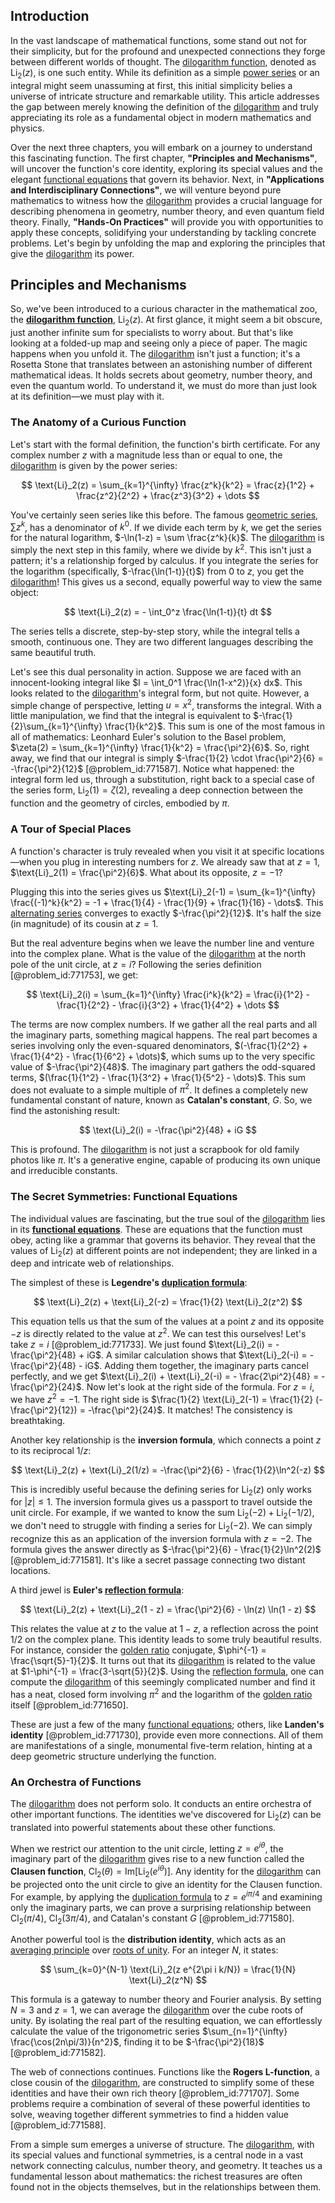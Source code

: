 ## Introduction
In the vast landscape of mathematical functions, some stand out not for their simplicity, but for the profound and unexpected connections they forge between different worlds of thought. The [dilogarithm function](@article_id:180911), denoted as $\text{Li}_2(z)$, is one such entity. While its definition as a simple [power series](@article_id:146342) or an integral might seem unassuming at first, this initial simplicity belies a universe of intricate structure and remarkable utility. This article addresses the gap between merely knowing the definition of the [dilogarithm](@article_id:202228) and truly appreciating its role as a fundamental object in modern mathematics and physics.

Over the next three chapters, you will embark on a journey to understand this fascinating function. The first chapter, **"Principles and Mechanisms"**, will uncover the function's core identity, exploring its special values and the elegant [functional equations](@article_id:199169) that govern its behavior. Next, in **"Applications and Interdisciplinary Connections"**, we will venture beyond pure mathematics to witness how the [dilogarithm](@article_id:202228) provides a crucial language for describing phenomena in geometry, number theory, and even quantum field theory. Finally, **"Hands-On Practices"** will provide you with opportunities to apply these concepts, solidifying your understanding by tackling concrete problems. Let's begin by unfolding the map and exploring the principles that give the [dilogarithm](@article_id:202228) its power.

## Principles and Mechanisms

So, we've been introduced to a curious character in the mathematical zoo, the **[dilogarithm function](@article_id:180911)**, $\text{Li}_2(z)$. At first glance, it might seem a bit obscure, just another infinite sum for specialists to worry about. But that's like looking at a folded-up map and seeing only a piece of paper. The magic happens when you unfold it. The [dilogarithm](@article_id:202228) isn't just a function; it's a Rosetta Stone that translates between an astonishing number of different mathematical ideas. It holds secrets about geometry, number theory, and even the quantum world. To understand it, we must do more than just look at its definition—we must play with it.

### The Anatomy of a Curious Function

Let's start with the formal definition, the function's birth certificate. For any complex number $z$ with a magnitude less than or equal to one, the [dilogarithm](@article_id:202228) is given by the power series:

$$ \text{Li}_2(z) = \sum_{k=1}^{\infty} \frac{z^k}{k^2} = \frac{z}{1^2} + \frac{z^2}{2^2} + \frac{z^3}{3^2} + \dots $$

You've certainly seen series like this before. The famous [geometric series](@article_id:157996), $\sum z^k$, has a denominator of $k^0$. If we divide each term by $k$, we get the series for the natural logarithm, $-\ln(1-z) = \sum \frac{z^k}{k}$. The [dilogarithm](@article_id:202228) is simply the next step in this family, where we divide by $k^2$. This isn't just a pattern; it's a relationship forged by calculus. If you integrate the series for the logarithm (specifically, $-\frac{\ln(1-t)}{t}$) from $0$ to $z$, you get the [dilogarithm](@article_id:202228)! This gives us a second, equally powerful way to view the same object:

$$ \text{Li}_2(z) = - \int_0^z \frac{\ln(1-t)}{t} dt $$

The series tells a discrete, step-by-step story, while the integral tells a smooth, continuous one. They are two different languages describing the same beautiful truth.

Let's see this dual personality in action. Suppose we are faced with an innocent-looking integral like $I = \int_0^1 \frac{\ln(1-x^2)}{x} dx$. This looks related to the [dilogarithm](@article_id:202228)'s integral form, but not quite. However, a simple change of perspective, letting $u = x^2$, transforms the integral. With a little manipulation, we find that the integral is equivalent to $-\frac{1}{2}\sum_{k=1}^{\infty} \frac{1}{k^2}$. This sum is one of the most famous in all of mathematics: Leonhard Euler's solution to the Basel problem, $\zeta(2) = \sum_{k=1}^{\infty} \frac{1}{k^2} = \frac{\pi^2}{6}$. So, right away, we find that our integral is simply $-\frac{1}{2} \cdot \frac{\pi^2}{6} = -\frac{\pi^2}{12}$ [@problem_id:771587]. Notice what happened: the integral form led us, through a substitution, right back to a special case of the series form, $\text{Li}_2(1) = \zeta(2)$, revealing a deep connection between the function and the geometry of circles, embodied by $\pi$.

### A Tour of Special Places

A function's character is truly revealed when you visit it at specific locations—when you plug in interesting numbers for $z$. We already saw that at $z=1$, $\text{Li}_2(1) = \frac{\pi^2}{6}$. What about its opposite, $z=-1$?

Plugging this into the series gives us $\text{Li}_2(-1) = \sum_{k=1}^{\infty} \frac{(-1)^k}{k^2} = -1 + \frac{1}{4} - \frac{1}{9} + \frac{1}{16} - \dots$. This [alternating series](@article_id:143264) converges to exactly $-\frac{\pi^2}{12}$. It's half the size (in magnitude) of its cousin at $z=1$.

But the real adventure begins when we leave the number line and venture into the complex plane. What is the value of the [dilogarithm](@article_id:202228) at the north pole of the unit circle, at $z=i$? Following the series definition [@problem_id:771753], we get:

$$ \text{Li}_2(i) = \sum_{k=1}^{\infty} \frac{i^k}{k^2} = \frac{i}{1^2} - \frac{1}{2^2} - \frac{i}{3^2} + \frac{1}{4^2} + \dots $$

The terms are now complex numbers. If we gather all the real parts and all the imaginary parts, something magical happens. The real part becomes a series involving only the even-squared denominators, $(-\frac{1}{2^2} + \frac{1}{4^2} - \frac{1}{6^2} + \dots)$, which sums up to the very specific value of $-\frac{\pi^2}{48}$. The imaginary part gathers the odd-squared terms, $(\frac{1}{1^2} - \frac{1}{3^2} + \frac{1}{5^2} - \dots)$. This sum does not evaluate to a simple multiple of $\pi^2$. It defines a completely new fundamental constant of nature, known as **Catalan's constant**, $G$. So, we find the astonishing result:

$$ \text{Li}_2(i) = -\frac{\pi^2}{48} + iG $$

This is profound. The [dilogarithm](@article_id:202228) is not just a scrapbook for old family photos like $\pi$. It's a generative engine, capable of producing its own unique and irreducible constants.

### The Secret Symmetries: Functional Equations

The individual values are fascinating, but the true soul of the [dilogarithm](@article_id:202228) lies in its **[functional equations](@article_id:199169)**. These are equations that the function must obey, acting like a grammar that governs its behavior. They reveal that the values of $\text{Li}_2(z)$ at different points are not independent; they are linked in a deep and intricate web of relationships.

The simplest of these is **Legendre's [duplication formula](@article_id:173467)**:

$$ \text{Li}_2(z) + \text{Li}_2(-z) = \frac{1}{2} \text{Li}_2(z^2) $$

This equation tells us that the sum of the values at a point $z$ and its opposite $-z$ is directly related to the value at $z^2$. We can test this ourselves! Let's take $z=i$ [@problem_id:771733]. We just found $\text{Li}_2(i) = -\frac{\pi^2}{48} + iG$. A similar calculation shows that $\text{Li}_2(-i) = -\frac{\pi^2}{48} - iG$. Adding them together, the imaginary parts cancel perfectly, and we get $\text{Li}_2(i) + \text{Li}_2(-i) = - \frac{2\pi^2}{48} = -\frac{\pi^2}{24}$. Now let's look at the right side of the formula. For $z=i$, we have $z^2 = -1$. The right side is $\frac{1}{2} \text{Li}_2(-1) = \frac{1}{2} (-\frac{\pi^2}{12}) = -\frac{\pi^2}{24}$. It matches! The consistency is breathtaking.

Another key relationship is the **inversion formula**, which connects a point $z$ to its reciprocal $1/z$:

$$ \text{Li}_2(z) + \text{Li}_2(1/z) = -\frac{\pi^2}{6} - \frac{1}{2}\ln^2(-z) $$

This is incredibly useful because the defining series for $\text{Li}_2(z)$ only works for $|z| \leq 1$. The inversion formula gives us a passport to travel outside the unit circle. For example, if we wanted to know the sum $\text{Li}_2(-2) + \text{Li}_2(-1/2)$, we don't need to struggle with finding a series for $\text{Li}_2(-2)$. We can simply recognize this as an application of the inversion formula with $z=-2$. The formula gives the answer directly as $-\frac{\pi^2}{6} - \frac{1}{2}\ln^2(2)$ [@problem_id:771581]. It's like a secret passage connecting two distant locations.

A third jewel is **Euler's [reflection formula](@article_id:198347)**:

$$ \text{Li}_2(z) + \text{Li}_2(1 - z) = \frac{\pi^2}{6} - \ln(z) \ln(1 - z) $$

This relates the value at $z$ to the value at $1-z$, a reflection across the point $1/2$ on the complex plane. This identity leads to some truly beautiful results. For instance, consider the [golden ratio](@article_id:138603) conjugate, $\phi^{-1} = \frac{\sqrt{5}-1}{2}$. It turns out that its [dilogarithm](@article_id:202228) is related to the value at $1-\phi^{-1} = \frac{3-\sqrt{5}}{2}$. Using the [reflection formula](@article_id:198347), one can compute the [dilogarithm](@article_id:202228) of this seemingly complicated number and find it has a neat, closed form involving $\pi^2$ and the logarithm of the [golden ratio](@article_id:138603) itself [@problem_id:771650].

These are just a few of the many [functional equations](@article_id:199169); others, like **Landen's identity** [@problem_id:771730], provide even more connections. All of them are manifestations of a single, monumental five-term relation, hinting at a deep geometric structure underlying the function.

### An Orchestra of Functions

The [dilogarithm](@article_id:202228) does not perform solo. It conducts an entire orchestra of other important functions. The identities we've discovered for $\text{Li}_2(z)$ can be translated into powerful statements about these other functions.

When we restrict our attention to the unit circle, letting $z=e^{i\theta}$, the imaginary part of the [dilogarithm](@article_id:202228) gives rise to a new function called the **Clausen function**, $\text{Cl}_2(\theta) = \text{Im}[\text{Li}_2(e^{i\theta})]$. Any identity for the [dilogarithm](@article_id:202228) can be projected onto the unit circle to give an identity for the Clausen function. For example, by applying the [duplication formula](@article_id:173467) to $z=e^{i\pi/4}$ and examining only the imaginary parts, we can prove a surprising relationship between $\text{Cl}_2(\pi/4)$, $\text{Cl}_2(3\pi/4)$, and Catalan's constant $G$ [@problem_id:771580].

Another powerful tool is the **distribution identity**, which acts as an [averaging principle](@article_id:172588) over [roots of unity](@article_id:142103). For an integer $N$, it states:

$$ \sum_{k=0}^{N-1} \text{Li}_2(z e^{2\pi i k/N}) = \frac{1}{N} \text{Li}_2(z^N) $$

This formula is a gateway to number theory and Fourier analysis. By setting $N=3$ and $z=1$, we can average the [dilogarithm](@article_id:202228) over the cube roots of unity. By isolating the real part of the resulting equation, we can effortlessly calculate the value of the trigonometric series $\sum_{n=1}^{\infty} \frac{\cos(2n\pi/3)}{n^2}$, finding it to be $-\frac{\pi^2}{18}$ [@problem_id:771582].

The web of connections continues. Functions like the **Rogers L-function**, a close cousin of the [dilogarithm](@article_id:202228), are constructed to simplify some of these identities and have their own rich theory [@problem_id:771707]. Some problems require a combination of several of these powerful identities to solve, weaving together different symmetries to find a hidden value [@problem_id:771588].

From a simple sum emerges a universe of structure. The [dilogarithm](@article_id:202228), with its special values and functional symmetries, is a central node in a vast network connecting calculus, number theory, and geometry. It teaches us a fundamental lesson about mathematics: the richest treasures are often found not in the objects themselves, but in the relationships between them.